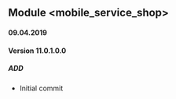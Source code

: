 ## Module <mobile_service_shop>

#### 09.04.2019
#### Version 11.0.1.0.0
##### ADD
- Initial commit 
